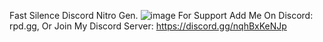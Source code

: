 Fast Silence Discord Nitro Gen.
![image](https://github.com/user-attachments/assets/691251a5-c73d-43f2-a8c5-5459297926b0)
For Support Add Me On Discord: rpd.gg, Or Join My Discord Server: https://discord.gg/nqhBxKeNJp
